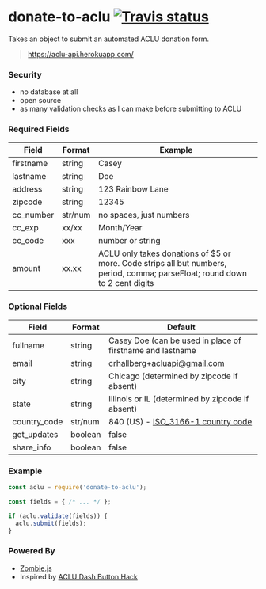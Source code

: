 # donate-to-aclu [![Travis status](https://img.shields.io/travis/crhallberg/npm-donate-to-aclu.svg)](https://travis-ci.org/crhallberg/npm-donate-to-aclu)

Takes an object to submit an automated ACLU donation form.

> https://aclu-api.herokuapp.com/

### Security
 - no database at all
 - open source
 - as many validation checks as I can make before submitting to ACLU

### Required Fields

| Field     | Format  | Example |
|-----------|---------|-|
| firstname | string  | Casey |
| lastname  | string  | Doe |
| address   | string  | 123 Rainbow Lane |
| zipcode   | string  | 12345 |
| cc_number | str/num | no spaces, just numbers |
| cc_exp    | xx/xx   | Month/Year |
| cc_code   | xxx     | number or string |
| amount    | xx.xx   | ACLU only takes donations of $5 or more. Code strips all but numbers, period, comma; parseFloat; round down to 2 cent digits |

### Optional Fields

| Field | Format  | Default |
|-------|---------|---------|
| fullname | string | Casey Doe (can be used in place of firstname and lastname |
| email | string | crhallberg+acluapi@gmail.com  |
| city      | string  | Chicago (determined by zipcode if absent) |
| state     | string  | Illinois or IL (determined by zipcode if absent)  |
| country_code | str/num | 840 (US) - [ISO_3166-1 country code](https://en.wikipedia.org/wiki/ISO_3166-1_numeric#Officially_assigned_code_elements)                   |
| get_updates | boolean | false |
| share_info | boolean | false |

### Example

```javascript
const aclu = require('donate-to-aclu');

const fields = { /* ... */ };

if (aclu.validate(fields)) {
  aclu.submit(fields);
}
```

### Powered By
 - [Zombie.js](https://github.com/assaf/zombie)
 - Inspired by [ACLU Dash Button Hack](https://github.com/nathanpryor/donation_button)
